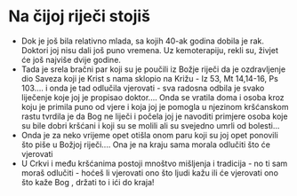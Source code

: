 # Na čijoj riječi stojiš 

<!-- [MessengerX Link](https://app.messengerx.com/en-US/watch/6mKT8WuXlrwtzT1EkTtItS/brightcoveVideo_6262104999001)  -->


- Dok je još bila relativno mlada, sa kojih 40-ak godina dobila je rak. Doktori joj nisu dali još puno vremena. Uz kemoterapiju, rekli su, živjet će još najviše dvije godine.
- Tada je srela bračni par koji su je poučili iz Božje riječi da je ozdravljenje dio Saveza koji je Krist s nama sklopio na Križu - Iz 53, Mt 14,14-16, Ps 103.... i onda je tad odlučila vjerovati - sva radosna odbila je svako liječenje koje joj je propisao doktor.... Onda se vratila doma i osoba kroz koju je primila puno od vjere i koja joj je pomogla u njezinom kršćanskom rastu tvrdila je da Bog ne liječi i počela joj je navoditi primjere osoba koje su bile dobri kršćani i koji su se molili ali su svejedno umrli od bolesti...
- Onda je za neko vrijeme opet otišla onom paru koji su joj opet ponovili što piše u Božjoj riječi.... Ona je na kraju sama morala odlučiti što će vjerovati
- U Crkvi i među kršćanima postoji mnoštvo mišljenja i tradicija - no ti sam moraš odlučiti - hoćeš li vjerovati ono što ljudi kažu ili će vjerovati ono što kaže Bog , držati  to i ići do kraja!

